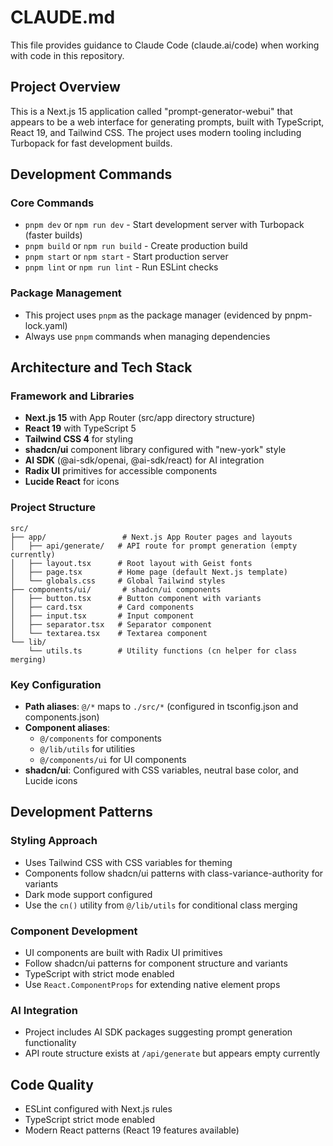 # CLAUDE.md

This file provides guidance to Claude Code (claude.ai/code) when working with code in this repository.

## Project Overview

This is a Next.js 15 application called "prompt-generator-webui" that appears to be a web interface for generating prompts, built with TypeScript, React 19, and Tailwind CSS. The project uses modern tooling including Turbopack for fast development builds.

## Development Commands

### Core Commands
- `pnpm dev` or `npm run dev` - Start development server with Turbopack (faster builds)
- `pnpm build` or `npm run build` - Create production build  
- `pnpm start` or `npm start` - Start production server
- `pnpm lint` or `npm run lint` - Run ESLint checks

### Package Management
- This project uses `pnpm` as the package manager (evidenced by pnpm-lock.yaml)
- Always use `pnpm` commands when managing dependencies

## Architecture and Tech Stack

### Framework and Libraries
- **Next.js 15** with App Router (src/app directory structure)
- **React 19** with TypeScript 5
- **Tailwind CSS 4** for styling
- **shadcn/ui** component library configured with "new-york" style
- **AI SDK** (@ai-sdk/openai, @ai-sdk/react) for AI integration
- **Radix UI** primitives for accessible components
- **Lucide React** for icons

### Project Structure
```
src/
├── app/                 # Next.js App Router pages and layouts
│   ├── api/generate/   # API route for prompt generation (empty currently)
│   ├── layout.tsx      # Root layout with Geist fonts
│   ├── page.tsx        # Home page (default Next.js template)
│   └── globals.css     # Global Tailwind styles
├── components/ui/       # shadcn/ui components
│   ├── button.tsx      # Button component with variants
│   ├── card.tsx        # Card components
│   ├── input.tsx       # Input component
│   ├── separator.tsx   # Separator component
│   └── textarea.tsx    # Textarea component
└── lib/
    └── utils.ts        # Utility functions (cn helper for class merging)
```

### Key Configuration
- **Path aliases**: `@/*` maps to `./src/*` (configured in tsconfig.json and components.json)
- **Component aliases**: 
  - `@/components` for components
  - `@/lib/utils` for utilities
  - `@/components/ui` for UI components
- **shadcn/ui**: Configured with CSS variables, neutral base color, and Lucide icons

## Development Patterns

### Styling Approach
- Uses Tailwind CSS with CSS variables for theming
- Components follow shadcn/ui patterns with class-variance-authority for variants
- Dark mode support configured
- Use the `cn()` utility from `@/lib/utils` for conditional class merging

### Component Development
- UI components are built with Radix UI primitives
- Follow shadcn/ui patterns for component structure and variants
- TypeScript with strict mode enabled
- Use `React.ComponentProps` for extending native element props

### AI Integration
- Project includes AI SDK packages suggesting prompt generation functionality
- API route structure exists at `/api/generate` but appears empty currently

## Code Quality
- ESLint configured with Next.js rules
- TypeScript strict mode enabled
- Modern React patterns (React 19 features available)